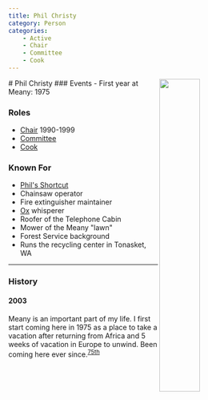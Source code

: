 ```yaml
---
title: Phil Christy
category: Person
categories:
    - Active
    - Chair
    - Committee
    - Cook
---
```

<img src="199N.png" style="width: 40%;" align="right">
# Phil Christy
### Events
- First year at Meany: 1975

### Roles
- [Chair](/Person/Chair) 1990-1999
- [Committee](/Person/Committee)
- [Cook](/Person/Cook)

### Known For
- [Phil's Shortcut](/Phil's-Shortcut)
- Chainsaw operator
- Fire extinguisher maintainer
- [Ox](/Machine/Ox) whisperer
- Roofer of the Telephone Cabin
- Mower of the Meany "lawn"
- Forest Service background
- Runs the recycling center in Tonasket, WA


---
### History
#### 2003

Meany is an important part of my life. I first start coming here in 1975 as a place to take a vacation after returning from Africa and 5 weeks of vacation in Europe to unwind. Been coming here ever since.<sup>[75th][]</sup>

[75th]: /Event/Anniversary#75th
